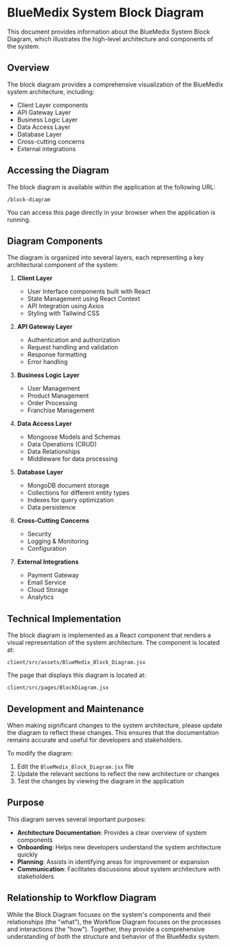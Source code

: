 # BlueMedix System Block Diagram

This document provides information about the BlueMedix System Block Diagram, which illustrates the high-level architecture and components of the system.

## Overview

The block diagram provides a comprehensive visualization of the BlueMedix system architecture, including:

- Client Layer components
- API Gateway Layer
- Business Logic Layer
- Data Access Layer
- Database Layer
- Cross-cutting concerns
- External integrations

## Accessing the Diagram

The block diagram is available within the application at the following URL:

```
/block-diagram
```

You can access this page directly in your browser when the application is running.

## Diagram Components

The diagram is organized into several layers, each representing a key architectural component of the system:

1. **Client Layer**
   - User Interface components built with React
   - State Management using React Context
   - API Integration using Axios
   - Styling with Tailwind CSS

2. **API Gateway Layer**
   - Authentication and authorization
   - Request handling and validation
   - Response formatting
   - Error handling

3. **Business Logic Layer**
   - User Management
   - Product Management
   - Order Processing
   - Franchise Management

4. **Data Access Layer**
   - Mongoose Models and Schemas
   - Data Operations (CRUD)
   - Data Relationships
   - Middleware for data processing

5. **Database Layer**
   - MongoDB document storage
   - Collections for different entity types
   - Indexes for query optimization
   - Data persistence

6. **Cross-Cutting Concerns**
   - Security
   - Logging & Monitoring
   - Configuration

7. **External Integrations**
   - Payment Gateway
   - Email Service
   - Cloud Storage
   - Analytics

## Technical Implementation

The block diagram is implemented as a React component that renders a visual representation of the system architecture. The component is located at:

```
client/src/assets/BlueMedix_Block_Diagram.jsx
```

The page that displays this diagram is located at:

```
client/src/pages/BlockDiagram.jsx
```

## Development and Maintenance

When making significant changes to the system architecture, please update the diagram to reflect these changes. This ensures that the documentation remains accurate and useful for developers and stakeholders.

To modify the diagram:

1. Edit the `BlueMedix_Block_Diagram.jsx` file
2. Update the relevant sections to reflect the new architecture or changes
3. Test the changes by viewing the diagram in the application

## Purpose

This diagram serves several important purposes:

- **Architecture Documentation**: Provides a clear overview of system components
- **Onboarding**: Helps new developers understand the system architecture quickly
- **Planning**: Assists in identifying areas for improvement or expansion
- **Communication**: Facilitates discussions about system architecture with stakeholders

## Relationship to Workflow Diagram

While the Block Diagram focuses on the system's components and their relationships (the "what"), the Workflow Diagram focuses on the processes and interactions (the "how"). Together, they provide a comprehensive understanding of both the structure and behavior of the BlueMedix system.